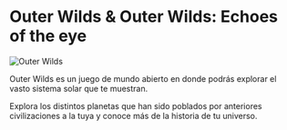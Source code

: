 # Outer Wilds & Outer Wilds: Echoes of the eye

![Outer Wilds](https://media.discordapp.net/attachments/1025054668038090855/1025056829182578708/unknown.png?width=853&height=480)

Outer Wilds es un juego de mundo abierto en donde podrás explorar el vasto sistema solar que te muestran.

Explora los distintos planetas que han sido poblados por anteriores civilizaciones a la tuya y conoce más de la historia de tu universo.